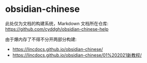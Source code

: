 # obsidian-chinese

此处仅为文档的构建系统，Markdown 文档所在仓库: https://github.com/cyddgh/obsidian-chinese-help

由于爆内存了不得不分开两部分构建:

- https://lincdocs.github.io/obsidian-chinese/
- https://lincdocs.github.io/obsidian-chinese/01%202021新教程/
